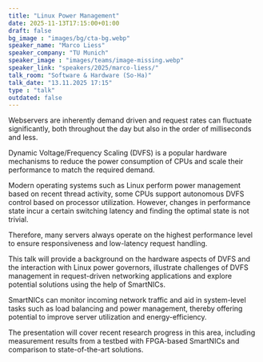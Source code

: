 ```yaml
---
title: "Linux Power Management"
date: 2025-11-13T17:15:00+01:00
draft: false
bg_image : "images/bg/cta-bg.webp"
speaker_name: "Marco Liess"
speaker_company: "TU Munich"
speaker_image : "images/teams/image-missing.webp"
speaker_link: "speakers/2025/marco-liess/"
talk_room: "Software & Hardware (So-Ha)"
talk_date: "13.11.2025 17:15"
type : "talk"
outdated: false
---
```


Webservers are inherently demand driven and request rates can fluctuate
significantly, both throughout the day but also in the order of milliseconds
and less. 

Dynamic Voltage/Frequency Scaling (DVFS) is a popular hardware
mechanisms to reduce the power consumption of CPUs and scale their performance
to match the required demand. 

Modern operating systems such as Linux perform
power management based on recent thread activity, some CPUs support autonomous
DVFS control based on processor utilization. However, changes in performance
state incur a certain switching latency and finding the optimal state is not
trivial. 

Therefore, many servers always operate on the highest performance
level to ensure responsiveness and low-latency request handling. 

This talk will provide a background on the hardware aspects of DVFS and the interaction
with Linux power governors, illustrate challenges of DVFS management in
request-driven networking applications and explore potential solutions using
the help of SmartNICs. 

SmartNICs can monitor incoming network traffic and aid
in system-level tasks such as load balancing and power management, thereby
offering potential to improve server utilization and energy-efficiency. 


The
presentation will cover recent research progress in this area, including
measurement results from a testbed with FPGA-based SmartNICs and comparison to
state-of-the-art solutions.